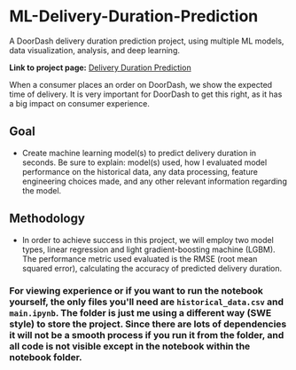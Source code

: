 # ML-Delivery-Duration-Prediction
A DoorDash delivery duration prediction project, using multiple ML models, data visualization, analysis, and deep learning.

**Link to project page:** [Delivery Duration Prediction](https://platform.stratascratch.com/data-projects/delivery-duration-prediction)

When a consumer places an order on DoorDash, we show the expected time of delivery. It is very important for DoorDash to get this right, as it has a big impact on consumer experience.

## Goal
- Create machine learning model(s) to predict delivery duration in seconds. Be sure to explain: model(s) used, how I evaluated model performance on the historical data, any data processing, feature engineering choices made, and any other relevant information regarding the model.

## Methodology
- In order to achieve success in this project, we will employ two model types, linear regression and light gradient-boosting machine (LGBM). The performance metric used evaluated is the RMSE (root mean squared error), calculating the accuracy of predicted delivery duration.

### For viewing experience or if you want to run the notebook yourself, the only files you'll need are `historical_data.csv` and `main.ipynb`. The folder is just me using a different way (SWE style) to store the project. Since there are lots of dependencies it will not be a smooth process if you run it from the folder, and all code is not visible except in the notebook within the notebook folder.
